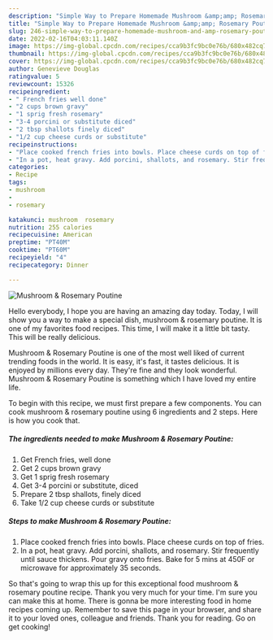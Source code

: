 ```yaml
---
description: "Simple Way to Prepare Homemade Mushroom &amp;amp; Rosemary Poutine"
title: "Simple Way to Prepare Homemade Mushroom &amp;amp; Rosemary Poutine"
slug: 246-simple-way-to-prepare-homemade-mushroom-and-amp-rosemary-poutine
date: 2022-02-16T04:03:11.140Z
image: https://img-global.cpcdn.com/recipes/cca9b3fc9bc0e76b/680x482cq70/mushroom-rosemary-poutine-recipe-main-photo.jpg
thumbnail: https://img-global.cpcdn.com/recipes/cca9b3fc9bc0e76b/680x482cq70/mushroom-rosemary-poutine-recipe-main-photo.jpg
cover: https://img-global.cpcdn.com/recipes/cca9b3fc9bc0e76b/680x482cq70/mushroom-rosemary-poutine-recipe-main-photo.jpg
author: Genevieve Douglas
ratingvalue: 5
reviewcount: 15326
recipeingredient:
- " French fries well done"
- "2 cups brown gravy"
- "1 sprig fresh rosemary"
- "3-4 porcini or substitute diced"
- "2 tbsp shallots finely diced"
- "1/2 cup cheese curds or substitute"
recipeinstructions:
- "Place cooked french fries into bowls. Place cheese curds on top of fries."
- "In a pot, heat gravy. Add porcini, shallots, and rosemary. Stir frequently until sauce thickens. Pour gravy onto fries. Bake for 5 mins at 450F or microwave for approximately 35 seconds."
categories:
- Recipe
tags:
- mushroom
- 
- rosemary

katakunci: mushroom  rosemary 
nutrition: 255 calories
recipecuisine: American
preptime: "PT40M"
cooktime: "PT60M"
recipeyield: "4"
recipecategory: Dinner

---
```



![Mushroom &amp; Rosemary Poutine](https://img-global.cpcdn.com/recipes/cca9b3fc9bc0e76b/680x482cq70/mushroom-rosemary-poutine-recipe-main-photo.jpg)

Hello everybody, I hope you are having an amazing day today. Today, I will show you a way to make a special dish, mushroom &amp; rosemary poutine. It is one of my favorites food recipes. This time, I will make it a little bit tasty. This will be really delicious.



Mushroom &amp; Rosemary Poutine is one of the most well liked of current trending foods in the world. It is easy, it's fast, it tastes delicious. It is enjoyed by millions every day. They're fine and they look wonderful. Mushroom &amp; Rosemary Poutine is something which I have loved my entire life.


To begin with this recipe, we must first prepare a few components. You can cook mushroom &amp; rosemary poutine using 6 ingredients and 2 steps. Here is how you cook that.

<!--inarticleads1-->

##### The ingredients needed to make Mushroom &amp; Rosemary Poutine:

1. Get  French fries, well done
1. Get 2 cups brown gravy
1. Get 1 sprig fresh rosemary
1. Get 3-4 porcini or substitute, diced
1. Prepare 2 tbsp shallots, finely diced
1. Take 1/2 cup cheese curds or substitute




<!--inarticleads2-->

##### Steps to make Mushroom &amp; Rosemary Poutine:

1. Place cooked french fries into bowls. Place cheese curds on top of fries.
1. In a pot, heat gravy. Add porcini, shallots, and rosemary. Stir frequently until sauce thickens. Pour gravy onto fries. Bake for 5 mins at 450F or microwave for approximately 35 seconds.




So that's going to wrap this up for this exceptional food mushroom &amp; rosemary poutine recipe. Thank you very much for your time. I'm sure you can make this at home. There is gonna be more interesting food in home recipes coming up. Remember to save this page in your browser, and share it to your loved ones, colleague and friends. Thank you for reading. Go on get cooking!

